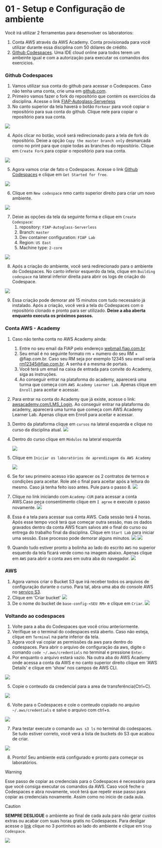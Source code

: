 # 01 - Setup e Configuração de ambiente

Você irá utilizar 2 ferramentas para desenvolver os laboratorios:

1. Conta AWS através da AWS Academy. Conta provisionada para você utilizar durante essa disciplina com 50 dólares de crédito.
2. [Github Codespaces](https://github.com/features/codespaces). Uma IDE cloud online para todos terem um ambeinte igual e com a autorização para executar os comandos dos exercicios.


### Github Codespaces
1. Vamos utilizar sua conta do github para acessar o Codespaces. Caso não tenha uma conta, crie uma em [github.com](github.com).
2. Primeiro vamos fazer o fork do repositório que contém os exercícios da disciplina. Acesse o link [FIAP-Autoglass-Serverless](https://github.com/vamperst/FIAP-Autoglass-Serverless/tree/master)
3. No canto superior da tela haverá o botão `Forkear` para você copiar o repositório para sua conta do github. Clique nele para copiar o repositório para sua conta.

![](img/fork1.png)

4. Após clicar no botão, você será redirecionado para a tela de fork do repositório. Deixe a opção `Copy the master branch only` desmarcada como no print para que copie todas as branches do repositório. Clique em `Create Fork` para copiar o repositório para sua conta.

![](img/fork2.png)


5. Agora vamos criar de fato o Codespaces. Acesse o link [Github Codespaces](https://github.com/codespaces) e clique em `Get Started for free`.


![](img/codespaces1.png)

6. Clique em `New codespace` nmo canto superior direito para criar um novo ambiente.

![](img/codespaces2.png)

7. Deixe as opções da tela da seguinte forma e clique em `Create Codespace`:
   1. repository: `FIAP-Autoglass-Serverless`
   2. Branch: `master`
   3. Dev container configuration: `FIAP Lab`
   4. Region: `US East`
   5. Machine type: `2-core`

![](img/codespaces3.png)

8. Após a criação do ambiente, você será redirecionado para o ambiente do Codespaces. No canto inferior esquerdo da tela, clique em `Building codespace` na lateral inferior direita para abrir os logs de criação do Codespace.
    
![](img/codespaces4.png)

9.  Essa criação pode demorar até 15 minutos com tudo necessário já instalado. Após a criação, você verá a tela do Codespaces com o repositório clonado e pronto para ser utilizado. <b>Deixe a aba aberta enquanto executa os próximos passos.</b>


### Conta AWS - Academy

1. Caso não tenha conta no AWS Academy ainda:
   1. Entre no seu email da FIAP pelo endereço [webmail.fiap.com.br](http://webmail.fiap.com.br/)
   2. Seu email é no seguinte formato rm + numero do seu RM + @fiap.com.br. Caso seu RM seja por exemplo 12345 seu email seria <rm12345@fiap.com.br>. A senha é a mesma de portais.
   3. Você terá um email na caixa de entrada para convite do Academy, siga as instruções.
   4. Ao conseguir entrar na plataforma do academy, aparecerá uma turma que começa com `AWS Academy Learner Lab`. Apenas clique em `Enroll` para aceitar e acessar.
2. Para entrar na conta do Academy que já existe, acesse o link:  [awsacademy.com/LMS_Login](https://www.awsacademy.com/LMS_Login). Ao conseguir entrar na plataforma do academy, aparecerá uma turma que começa com AWS Academy Learner Lab. Apenas clique em Enroll para aceitar e acessar.
3. Dentro da plataforma clique em `cursos` na lateral esquerda e clique no curso da disciplina atual.
![](img/academy1.png)
4. Dentro do curso clique em `Módulos` na lateral esquerda

   ![](img/academy2.png)

5. Clique em `Iniciar os laboratórios de aprendizagem da AWS Academy`

   ![](img/academy3.png)

6. Se for seu primeiro acesso irão aparecer os 2 contratos de termos e condições para aceitar. Role até o final para aceitar após a leitura do mesmo. Caso já tenha feito isso antes. Pule para o passo 8.
   ![](img/academy4.png)
7. Clique no link iniciando com `Academy-CUR` para acessar a conta AWS.Caso peça consentimento clique em `I agree` e execute o passo novamente.
   ![](img/academy8.png)
8. Essa é a tela para acessar sua conta AWS. Cada sessão terá 4 horas. Após esse tempo você terá que começar outra sessão, mas os dados gravados dentro da conta AWS ficam salvos até o final do curso ou entrega do trabalho final da disciplina. Clique em `Start Lab` para iniciar uma sessão. Esse processo pode demorar alguns minutos.
   ![](img/academy5.png)
   ![](img/academy6.png)
9. Quando tudo estiver pronto a bolinha ao lado do escrito `AWS` no superior esquerdo da tela ficará verde como na imagem abaixo. Apenas clique em `AWS` para abrir a conta aws em outra aba do navegador.
![](img/academy7.png)

### AWS

1.  Agora vamos criar o Bucket S3 que irá receber todos os arquivos de configuração durante o curso. Para tal, abra uma aba do console AWS no [serviço S3](https://us-east-1.console.aws.amazon.com/s3/home?region=us-east-1#).
2.  Clique em 'Criar bucket'
    ![](img/s3CreateBucket.png)
3.  De o nome do bucket de `base-config-<SEU RM>` e clique em `Criar`.
    ![](img/createBucket.png)


### Voltando ao codespaces

1.  Volte para a aba do Codespaces que você criou anteriormente.
2.  Verifique se o terminal do codespaces está aberto. Caso não esteja, clique em `Terminal` na parte inferior da tela.
3.  Agora você vai copiar as permissões da aws para dentro do codespaces. Para abrir o arquivo de configuração da aws, digite o comando `code ~/.aws/credentials` no terminal e pressione `Enter`.
4.  Por enquanto o arquivo estará vazio. Na outra aba do AWS Academy onde acessa a conta da AWS e no canto superior direito clique em 'AWS Details' e clique em 'show' nos campos de AWS CLI.

![](img/codespaces6.png)

5.  Copie o conteudo da credencial para a area de transferência(Ctrl+C).
    
![](img/codespaces7.png)

6. Volte para o Codespaces e cole o conteudo copiado no arquivo `~/.aws/credentials` e salve o arquivo com ctrl+s.

![](img/codespaces8.png)

7. Para testar execute o comando `aws s3 ls` no terminal do codespaces. Se tudo estiver correto, você verá a lista de buckets do S3 que acabou de criar.
   
![](img/codespaces9.png)

8. Pronto! Seu ambiente está configurado e pronto para começar os laboratórios. 

> [!WARNING] 
> Esse passo de copiar as credenciais para o Codespaces é necessário para que você consiga executar os comandos da AWS. Caso você feche o Codespaces e abra novamente, você terá que repetir esse passo para copiar as credenciais novamente. Assim como no inicio de cada aula.

>[!CAUTION]
> <b>SEMPRE DESLIGUE</b> o ambiente ao final de cada aula para não gerar custos extras ou acabar com suas horas gratis no Codespaces. Para desligar acesse o [link](https://github.com/codespaces) clique no 3 pontinhos ao lado do ambiente e clique em `Stop Codespace`.

![](img/codespaces10.png)